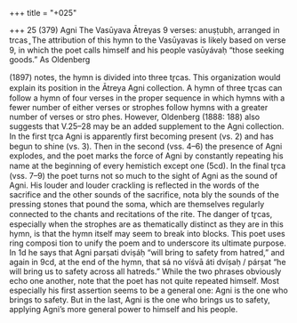 +++
title = "+025"

+++
25 (379)
Agni
The Vasūyava Ātreyas
9 verses: anuṣṭubh, arranged in trcas ̥
The attribution of this hymn to the Vasūyavas is likely based on verse 9, in which the  poet calls himself and his people vasūyávaḥ “those seeking goods.” As Oldenberg

(1897) notes, the hymn is divided into three tr̥cas. This organization would explain  its position in the Ātreya Agni collection. A hymn of three tr̥cas can follow a hymn  of four verses in the proper sequence in which hymns with a fewer number of  either verses or strophes follow hymns with a greater number of verses or stro
phes. However, Oldenberg (1888: 188) also suggests that V.25–28 may be an added  supplement to the Agni collection.
In the first tr̥ca Agni is apparently first becoming present (vs. 2) and has begun  to shine (vs. 3). Then in the second (vss. 4–6) the presence of Agni explodes, and  the poet marks the force of Agni by constantly repeating his name at the beginning  of every hemistich except one (5cd). In the final tr̥ca (vss. 7–9) the poet turns not so  much to the sight of Agni as the sound of Agni. His louder and louder crackling  is reflected in the words of the sacrifice and the other sounds of the sacrifice, nota
bly the sounds of the pressing stones that pound the soma, which are themselves  regularly connected to the chants and recitations of the rite. The danger of tr̥cas,  especially when the strophes are as thematically distinct as they are in this hymn, is  that the hymn itself may seem to break into blocks. This poet uses ring composi
tion to unify the poem and to underscore its ultimate purpose. In 1d he says that  Agni parṣati dviṣáḥ “will bring to safety from hatred,” and again in 9cd, at the end  of the hymn, that sá no víśvā áti dvíṣaḥ / párṣat “he will bring us to safety across all  hatreds.” While the two phrases obviously echo one another, note that the poet has  not quite repeated himself. Most especially his first assertion seems to be a general  one: Agni is the one who brings to safety. But in the last, Agni is the one who brings  us to safety, applying Agni’s more general power to himself and his people.